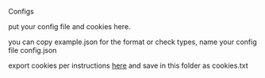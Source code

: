 Configs

put your config file and cookies here.


you can copy example.json for the format or check types, name your config file config.json


export cookies per instructions [here](https://github.com/yt-dlp/yt-dlp/wiki/FAQ#how-do-i-pass-cookies-to-yt-dlp) and save in this folder as cookies.txt